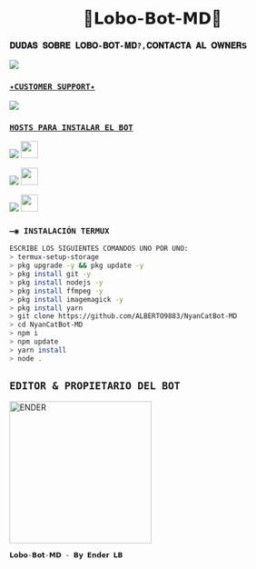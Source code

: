 <h1 align='center'>🐺𝗟𝗼𝗯𝗼-𝗕𝗼𝘁-𝗠𝗗🐺</h1>

  
### `𝐃𝐔𝐃𝐀𝐒 𝐒𝐎𝐁𝐑𝐄 𝐋𝐎𝐁𝐎-𝐁𝐎𝐓-𝐌𝐃?,𝐂𝐎𝐍𝐓𝐀𝐂𝐓𝐀 𝐀𝐋 𝐎𝐖𝐍𝐄𝐑𝗦 `
<a href="http://wa.me/50576390682" target="blank"><img src="https://img.shields.io/badge/𝐄𝐍𝐃𝐄𝐑_𝐆𝐁_𝐂𝐑𝐄𝐀𝐃𝐎𝐑-25D366?style=for-the-badge&logo=whatsapp&logoColor=white" />

### `✦CUSTOMER SUPPORT✦`
<a href="http://wa.me/51992004117" target="blank"><img src="https://img.shields.io/badge/𝐇𝐀𝐂𝐇𝐄_𝐉𝐎𝐓𝐀_𝐂𝐎𝐒𝐓𝐎𝐌𝐄𝐑_𝐒𝐔𝐏𝐏𝐎𝐑𝐓-25D366?style=for-the-badge&logo=whatsapp&logoColor=white" />
  
 
  
### `HOSTS PARA INSTALAR EL BOT`
  <p align="hihg">   
<a href="https://portal.acidicnodes.com" target="_blank"> <img src="https://img.shields.io/badge/-AcidicNodes-%23E4405F?style=for-the-badge&logo=acidicnodes&logoColor=black" target="_blank"></a> <img src="https://github.com/DIEGO-OFC/DORRAT-BOT-MD/blob/main/galeria/acidicnodes.png" height="30px">
<p align="hihg">   
<a href="https://dash.boxmineworld.com/login" target="_blank"> <img src="https://img.shields.io/badge/-Boxmineworld-%23E4405F?style=for-the-badge&logo=Boxmineworld&logoColor=black" target="_blank"></a> <img src="https://github.com/DIEGO-OFC/DORRAT-BOT-MD/blob/main/galeria/Boxmine.png" height="30px">
<p align="hihg">   
<a href="https://www.mediafire.com/file/nbe32g0kjl99yul/Termux_0.119.1.apk/file
" target="_blank"> <img src="https://img.shields.io/badge/-DESCARGAR_TERMUX-%23E4405F?style=for-the-badge&logo=DESCARGAR_TERMUX&logoColor=black" target="_blank"></a> <img src="https://github.com/DIEGO-OFC/DORRAT-BOT-MD/blob/main/galeria/unnamed.png" height="30px">

### `—◉ INSTALACIÓN TERMUX`
```bash
ESCRIBE LOS SIGUIENTES COMANDOS UNO POR UNO:
> termux-setup-storage
> pkg upgrade -y && pkg update -y
> pkg install git -y
> pkg install nodejs -y
> pkg install ffmpeg -y
> pkg install imagemagick -y
> pkg install yarn
> git clone https://github.com/ALBERTO9883/NyanCatBot-MD
> cd NyanCatBot-MD
> npm i
> npm update
> yarn install
> node .
```
## `EDITOR & PROPIETARIO DEL BOT` 
<a href="https://github.com/Ender-GB-Isis777"><img src="https://github.com/Ender-GB-Isis777.png" width="250" height="250" alt="ENDER"/></a>
  
`𝗟𝗼𝗯𝗼-𝗕𝗼𝘁-𝗠𝗗 - 𝗕𝘆 𝗘𝗻𝗱𝗲𝗿 𝗟𝗕`
